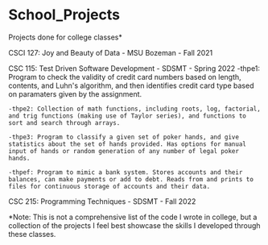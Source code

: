 # School_Projects
Projects done for college classes*
 
CSCI 127: Joy and Beauty of Data - MSU Bozeman - Fall 2021

CSC 115: Test Driven Software Development - SDSMT - Spring 2022
    -thpe1: Program to check the validity of credit card numbers based on length, contents, and Luhn's algorithm, and then identifies credit card type based on paramaters given by the assignment.

    -thpe2: Collection of math functions, including roots, log, factorial, and trig functions (making use of Taylor series), and functions to sort and search through arrays.

    -thpe3: Program to classify a given set of poker hands, and give statistics about the set of hands provided. Has options for manual input of hands or random generation of any number of legal poker hands.

    -thpef: Program to mimic a bank system. Stores accounts and their balances, can make payments or add to debt. Reads from and prints to files for continuous storage of accounts and their data.
    
CSC 215: Programming Techniques - SDSMT - Fall 2022

*Note: This is not a comprehensive list of the code I wrote in college, but a collection of the projects I feel best showcase the skills I developed through these classes.